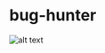 # bug-hunter

![alt text](https://github.com/wueliton/bug-hunter/blob/6ca5b5099d1919c4057253a75d3718d8e1204ebd/screenshot.gif)
